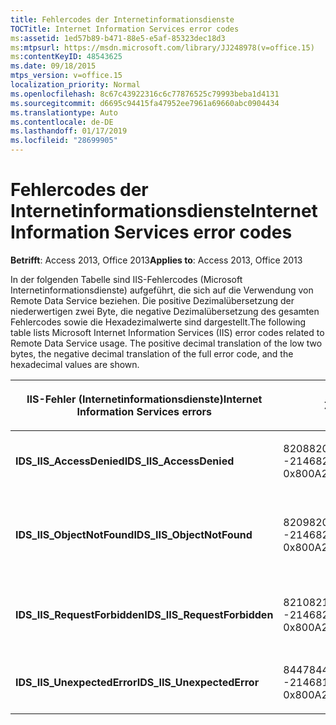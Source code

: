```yaml
---
title: Fehlercodes der Internetinformationsdienste
TOCTitle: Internet Information Services error codes
ms:assetid: 1ed57b89-b471-88e5-e5af-85323dec18d3
ms:mtpsurl: https://msdn.microsoft.com/library/JJ248978(v=office.15)
ms:contentKeyID: 48543625
ms.date: 09/18/2015
mtps_version: v=office.15
localization_priority: Normal
ms.openlocfilehash: 8c67c43922316c6c77876525c79993beba1d4131
ms.sourcegitcommit: d6695c94415fa47952ee7961a69660abc0904434
ms.translationtype: Auto
ms.contentlocale: de-DE
ms.lasthandoff: 01/17/2019
ms.locfileid: "28699905"
---
```

# <a name="internet-information-services-error-codes"></a><span data-ttu-id="565f7-102">Fehlercodes der Internetinformationsdienste</span><span class="sxs-lookup"><span data-stu-id="565f7-102">Internet Information Services error codes</span></span>

<span data-ttu-id="565f7-103">**Betrifft**: Access 2013, Office 2013</span><span class="sxs-lookup"><span data-stu-id="565f7-103">**Applies to**: Access 2013, Office 2013</span></span>

<span data-ttu-id="565f7-p101">In der folgenden Tabelle sind IIS-Fehlercodes (Microsoft Internetinformationsdienste) aufgeführt, die sich auf die Verwendung von Remote Data Service beziehen. Die positive Dezimalübersetzung der niederwertigen zwei Byte, die negative Dezimalübersetzung des gesamten Fehlercodes sowie die Hexadezimalwerte sind dargestellt.</span><span class="sxs-lookup"><span data-stu-id="565f7-p101">The following table lists Microsoft Internet Information Services (IIS) error codes related to Remote Data Service usage. The positive decimal translation of the low two bytes, the negative decimal translation of the full error code, and the hexadecimal values are shown.</span></span>

<table>
<colgroup>
<col style="width: 33%" />
<col style="width: 33%" />
<col style="width: 33%" />
</colgroup>
<thead>
<tr class="header">
<th><p><span data-ttu-id="565f7-106">IIS-Fehler (Internetinformationsdienste)</span><span class="sxs-lookup"><span data-stu-id="565f7-106">Internet Information Services errors</span></span></p></th>
<th><p><span data-ttu-id="565f7-107">Zahl</span><span class="sxs-lookup"><span data-stu-id="565f7-107">Number</span></span></p></th>
<th><p><span data-ttu-id="565f7-108">Beschreibung</span><span class="sxs-lookup"><span data-stu-id="565f7-108">Description</span></span></p></th>
</tr>
</thead>
<tbody>
<tr class="odd">
<td><p><span data-ttu-id="565f7-109"><strong>IDS_IIS_AccessDenied</strong></span><span class="sxs-lookup"><span data-stu-id="565f7-109"><strong>IDS_IIS_AccessDenied</strong></span></span></p></td>
<td><p><span data-ttu-id="565f7-110">8208</span><span class="sxs-lookup"><span data-stu-id="565f7-110">8208</span></span><br />
<span data-ttu-id="565f7-111">-2146820080</span><span class="sxs-lookup"><span data-stu-id="565f7-111">-2146820080</span></span><br />
<span data-ttu-id="565f7-112">0x800A2010</span><span class="sxs-lookup"><span data-stu-id="565f7-112">0x800A2010</span></span></p></td>
<td><p><span data-ttu-id="565f7-113">Internetserverfehler: Zugriff verweigert.</span><span class="sxs-lookup"><span data-stu-id="565f7-113">Internet Server Error: Access Denied.</span></span></p></td>
</tr>
<tr class="even">
<td><p><span data-ttu-id="565f7-114"><strong>IDS_IIS_ObjectNotFound</strong></span><span class="sxs-lookup"><span data-stu-id="565f7-114"><strong>IDS_IIS_ObjectNotFound</strong></span></span></p></td>
<td><p><span data-ttu-id="565f7-115">8209</span><span class="sxs-lookup"><span data-stu-id="565f7-115">8209</span></span><br />
<span data-ttu-id="565f7-116">-2146820079</span><span class="sxs-lookup"><span data-stu-id="565f7-116">-2146820079</span></span><br />
<span data-ttu-id="565f7-117">0x800A2011</span><span class="sxs-lookup"><span data-stu-id="565f7-117">0x800A2011</span></span></p></td>
<td><p><span data-ttu-id="565f7-118">Internetserverfehler: Objekt/Modul konnte nicht gefunden werden.</span><span class="sxs-lookup"><span data-stu-id="565f7-118">Internet Server Error: Object/module not found.</span></span></p></td>
</tr>
<tr class="odd">
<td><p><span data-ttu-id="565f7-119"><strong>IDS_IIS_RequestForbidden</strong></span><span class="sxs-lookup"><span data-stu-id="565f7-119"><strong>IDS_IIS_RequestForbidden</strong></span></span></p></td>
<td><p><span data-ttu-id="565f7-120">8210</span><span class="sxs-lookup"><span data-stu-id="565f7-120">8210</span></span><br />
<span data-ttu-id="565f7-121">-2146820078</span><span class="sxs-lookup"><span data-stu-id="565f7-121">-2146820078</span></span><br />
<span data-ttu-id="565f7-122">0x800A2012</span><span class="sxs-lookup"><span data-stu-id="565f7-122">0x800A2012</span></span></p></td>
<td><p><span data-ttu-id="565f7-123">Internetserverfehler: unzulässige Anforderung.</span><span class="sxs-lookup"><span data-stu-id="565f7-123">Internet Server Error: Request Forbidden.</span></span></p></td>
</tr>
<tr class="even">
<td><p><span data-ttu-id="565f7-124"><strong>IDS_IIS_UnexpectedError</strong></span><span class="sxs-lookup"><span data-stu-id="565f7-124"><strong>IDS_IIS_UnexpectedError</strong></span></span></p></td>
<td><p><span data-ttu-id="565f7-125">8447</span><span class="sxs-lookup"><span data-stu-id="565f7-125">8447</span></span><br />
<span data-ttu-id="565f7-126">-2146819841</span><span class="sxs-lookup"><span data-stu-id="565f7-126">-2146819841</span></span><br />
<span data-ttu-id="565f7-127">0x800A20FF</span><span class="sxs-lookup"><span data-stu-id="565f7-127">0x800A20FF</span></span></p></td>
<td><p><span data-ttu-id="565f7-128">Internetderverfehler.</span><span class="sxs-lookup"><span data-stu-id="565f7-128">Internet Server Error.</span></span></p></td>
</tr>
</tbody>
</table>

